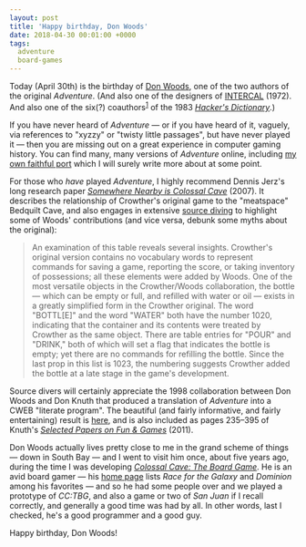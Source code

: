 ```yaml
---
layout: post
title: 'Happy birthday, Don Woods'
date: 2018-04-30 00:01:00 +0000
tags:
  adventure
  board-games
---
```


Today (April 30th) is the birthday of [Don Woods](https://en.wikipedia.org/wiki/Don_Woods_(programmer)),
one of the two authors of the original _Adventure_. (And also one of the designers of [INTERCAL](https://en.wikipedia.org/wiki/INTERCAL) (1972).
And also one of the six(?) coauthors<sup>[1](http://www.catb.org/~esr/jargon/html/revision-history.html)</sup> of the 1983
[_Hacker's Dictionary_](https://amzn.to/2vWmDyM).)

If you have never heard of _Adventure_ — or if you have heard of it, vaguely, via references to
"xyzzy" or "twisty little passages", but have never played it — then you are missing out on a great
experience in computer gaming history. You can find many, many versions of _Adventure_ online, including
[my own faithful port](http://quuxplusone.github.io/Advent/) which I will surely write more about at
some point.

For those who *have* played _Adventure_, I highly recommend Dennis Jerz's long research paper
[_Somewhere Nearby is Colossal Cave_](http://www.digitalhumanities.org/dhq/vol/001/2/000009/000009.html) (2007).
It describes the relationship of Crowther's original game to the "meatspace" Bedquilt Cave, and also engages
in extensive [source diving](https://nethackwiki.com/wiki/Source_diving) to highlight some of Woods' contributions
(and vice versa, debunk some myths about the original):

> An examination of this table reveals several insights. Crowther's original version contains no vocabulary
> words to represent commands for saving a game, reporting the score, or taking inventory of possessions;
> all these elements were added by Woods. One of the most versatile objects in the Crowther/Woods collaboration,
> the bottle — which can be empty or full, and refilled with water or oil — exists in a greatly simplified form
> in the Crowther original. The word "BOTTL[E]" and the word "WATER" both have the number 1020, indicating that
> the container and its contents were treated by Crowther as the same object. There are table entries for "POUR"
> and "DRINK," both of which will set a flag that indicates the bottle is empty; yet there are no commands for
> refilling the bottle. Since the last prop in this list is 1023, the numbering suggests Crowther added the
> bottle at a late stage in the game's development.

Source divers will certainly appreciate the 1998 collaboration between Don Woods and Don Knuth that produced a
translation of _Adventure_ into a CWEB "literate program". The beautiful (and fairly informative, and fairly
entertaining) result is [here](http://literateprogramming.com/adventure.pdf), and is also included as pages
235–395 of Knuth's [_Selected Papers on Fun & Games_](https://amzn.to/2Kq5PDe) (2011).

Don Woods actually lives pretty close to me in the grand scheme of things — down in South Bay — and I went
to visit him once, about five years ago, during the time I was developing [_Colossal Cave: The Board Game_](https://amzn.to/2jjJISR).
He is an avid board gamer — his [home page](http://www.icynic.com/~don/) lists _Race for the Galaxy_
and _Dominion_ among his favorites — and so he had some people over and we played a prototype of _CC:TBG_,
and also a game or two of _San Juan_ if I recall correctly, and generally a good time was had by all.
In other words, last I checked, he's a good programmer and a good guy.

Happy birthday, Don Woods!

